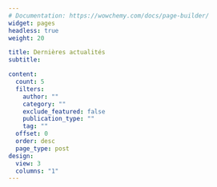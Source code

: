 ```yaml
---
# Documentation: https://wowchemy.com/docs/page-builder/
widget: pages
headless: true
weight: 20

title: Dernières actualités
subtitle:

content:
  count: 5
  filters:
    author: ""
    category: ""
    exclude_featured: false
    publication_type: ""
    tag: ""
  offset: 0
  order: desc
  page_type: post
design:
  view: 3
  columns: "1"
---
```

